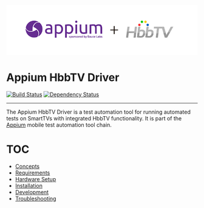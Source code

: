 ![Appium HbbTV Driver](/docs/assets/appium-hbbtv-driver.png)

Appium HbbTV Driver
===================

[![Build Status](https://travis-ci.com/christian-bromann/appium-hbbtv-driver.svg?token=px5tFzamGvYgujeyYVEp&branch=master)](https://travis-ci.com/christian-bromann/appium-hbbtv-driver)
[![Dependency Status](https://www.versioneye.com/user/projects/58b987e62ff6830042beedd8/badge.svg?style=flat-square)](https://www.versioneye.com/user/projects/58b987e62ff6830042beedd8)

***

The Appium HbbTV Driver is a test automation tool for running automated tests on SmartTVs with
integrated HbbTV functionality. It is part of the [Appium](https://github.com/appium/appium)
mobile test automation tool chain.

# TOC

- [Concepts](/docs/concept.md)
- [Requirements](/docs/requirements.md)
- [Hardware Setup](/docs/setup.md)
- [Installation](/docs/installation.md)
- [Development](/docs/development.md)
- [Troubleshooting](/docs/troubleshooting.md)
